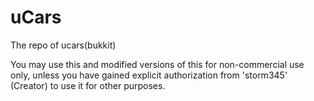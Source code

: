 uCars
=====

The repo of ucars(bukkit)

You may use this and modified versions of this for non-commercial use only, unless you have gained explicit authorization from 'storm345' (Creator) to use it for other purposes.

